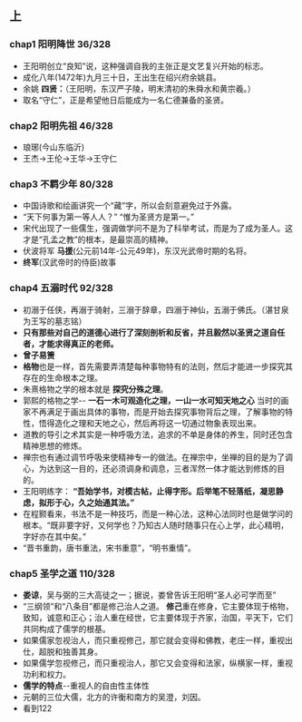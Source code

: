 ##  上
### chap1 阳明降世  36/328
+ 王阳明创立“良知”说，这种强调自我的主张正是文艺复兴开始的标志。
+ 成化八年(1472年)九月三十日，王出生在绍兴府余姚县。 
+ 余姚 **四贤：**（王阳明，东汉严子陵，明末清初的朱舜水和黄宗羲。）
+ 取名“守仁”，正是希望他日后能成为一名仁德兼备的圣贤。

### chap2 阳明先祖  46/328
+ 琅琊(今山东临沂)
+ 王杰->王伦->王华->王守仁

### chap3 不羁少年  80/328
+ 中国诗歌和绘画讲究一个“藏”字，所以会刻意避免过于外露。
+ “天下何事为第一等人人？” “惟为圣贤方是第一。”
+ 宋代出现了一些儒生，强调做学问不是为了科举考试，而是为了成为圣人。这才是“孔孟之教”的根本，是最崇高的精神。
+ 伏波将军 **马援**(公元前14年-公元49年)，东汉光武帝时期的名将。
+ **终军**(汉武帝时的侍臣)故事

### chap4 五溺时代  92/328
+ 初溺于任侠，再溺于骑射，三溺于辞章，四溺于神仙，五溺于佛氏。（湛甘泉为王写的墓志铭）
+ **只有那些对自己的道德心进行了深刻剖析和反省，并且毅然以圣贤之道自任者，才能求得真正的老师。**
+ **曾子易箦**
+ **格物**也是一样，首先需要弄清楚每种事物特有的法则，然后才能进一步探究其存在的生命根本之理。
+ 朱熹格物之学的根本就是 **探究分殊之理**。
+ 郭熙的格物之学-- **一石一木可观造化之理，一山一水可知天地之心** 当时的画家不再满足于画出具体的事物，而是开始去探究事物背后之理，了解事物的特性，悟得造化之理和天地之心，然后再将这一切通过物象表现出来。
+ 道教的导引之术其实是一种呼吸方法，追求的不单是身体的养生，同时还包含精神思想的修炼。
+ 禅宗也有通过调节呼吸来使精神专一的做法。在禅宗中，坐禅的目的是为了调心，为达到这一目的，还必须调身和调息，三者浑然一体才能达到修炼的目的。
+ 王阳明练字： **“吾始学书，对模古帖，止得字形。后举笔不轻落纸，凝思静虑，拟形于心，久之始通其法。”**
+ 在程颢看来，书法不是一种技巧，而是一种心法，这种心法同时也是做学问的根本。“既非要字好，又何学也？乃知古人随时随事只在心上学，此心精明，字好亦在其中矣。”
+ “晋书重韵，唐书重法，宋书重意”，“明书重情”。

### chap5 圣学之道  110/328
+ **娄谅**，吴与弼的三大高徒之一；据说，娄曾告诉王阳明“圣人必可学而至”
+ “三纲领”和“八条目”都是修己治人之道。 **修己**重在修身，它主要体现于格物，致知，诚意和正心；治人重在经世，它主要体现于齐家，治国，平天下，它们共同构成了儒学的根基。
+ 如果儒家忽视治人，而只重视修己，那它就会变得和佛教，老庄一样，重视出仕，超脱和独善其身。
+ 如果儒学忽视修己，而只重视治人，那它又会变得和法家，纵横家一样，重视功利和权力。
+ **儒学的特点**--重视人的自由性主体性
+ 元朝的三位大儒，北方的许衡和南方的吴澄，刘因。
+ 看到122



